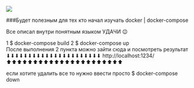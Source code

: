 ![](../Загрузки/docker.png)


###Будет полезным для тех кто начал изучать docker | docker-compose

Все описал внутри понятным языком УДАЧИ 😉


1 $ docker-compose build
2 $ docker-compose up   
После выполнения 2 пункта можно зайти сюда и посмотреть результат 
⬇⬇⬇⬇⬇⬇⬇⬇⬇⬇⬇⬇⬇⬇⬇⬇⬇⬇⬇⬇⬇⬇
http://localhost:1234/
⬆⬆⬆⬆⬆⬆⬆⬆⬆⬆⬆⬆⬆⬆⬆⬆⬆⬆⬆⬆⬆⬆

если хотите удалить все то нужно ввести просто 
$ docker-compose down





